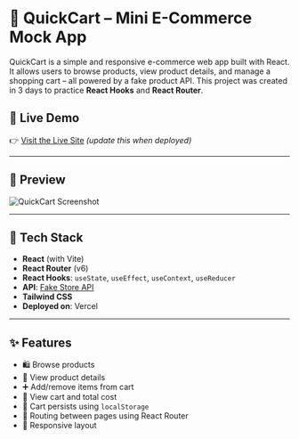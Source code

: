 # 🛒 QuickCart – Mini E-Commerce Mock App

QuickCart is a simple and responsive e-commerce web app built with React. It allows users to browse products, view product details, and manage a shopping cart – all powered by a fake product API. This project was created in 3 days to practice **React Hooks** and **React Router**.

## 🚀 Live Demo
👉 [Visit the Live Site](https://quickcart-seven.vercel.app/) *(update this when deployed)*

---

## 📸 Preview

![QuickCart Screenshot](https://i.postimg.cc/59L8L95z/quickcart-ss.jpg) 

---

## 🧰 Tech Stack

- **React** (with Vite)
- **React Router** (v6)
- **React Hooks**: `useState`, `useEffect`, `useContext`, `useReducer`
- **API**: [Fake Store API](https://fakestoreapi.com/)
- **Tailwind CSS** 
- **Deployed on**: Vercel

---

## ✨ Features

- 🛍️ Browse products
- 📄 View product details
- ➕ Add/remove items from cart
- 🛒 View cart and total cost
- 💾 Cart persists using `localStorage`
- 🔗 Routing between pages using React Router
- 📱 Responsive layout

